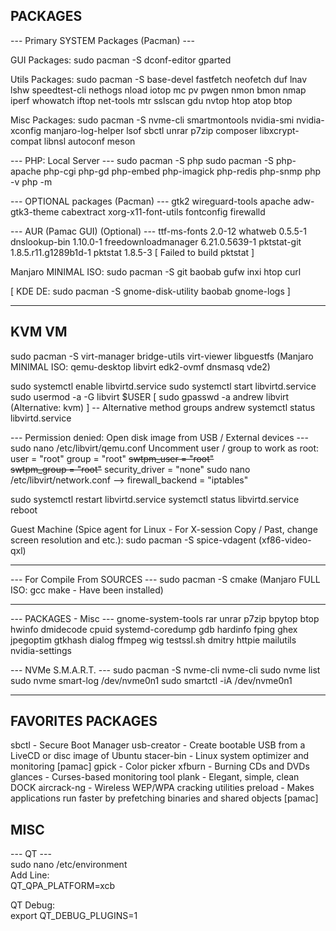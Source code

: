 ## PACKAGES

--- Primary SYSTEM Packages (Pacman) ---

GUI Packages:
sudo pacman -S dconf-editor gparted

Utils Packages:
sudo pacman -S base-devel fastfetch neofetch duf lnav lshw speedtest-cli nethogs nload iotop mc pv pwgen nmon bmon nmap iperf whowatch iftop net-tools mtr sslscan gdu nvtop htop atop btop

Misc Packages:
sudo pacman -S nvme-cli smartmontools nvidia-smi nvidia-xconfig manjaro-log-helper lsof sbctl unrar p7zip composer libxcrypt-compat libnsl autoconf meson

--- PHP: Local Server ---
sudo pacman -S php
sudo pacman -S php-apache php-cgi php-gd php-embed php-imagick php-redis php-snmp
php -v
php -m

--- OPTIONAL packages (Pacman) ---
gtk2 wireguard-tools apache adw-gtk3-theme cabextract xorg-x11-font-utils fontconfig firewalld

--- AUR (Pamac GUI) (Optional) ---
ttf-ms-fonts 			2.0-12
whatweb 				0.5.5-1
dnslookup-bin 			1.10.0-1
freedownloadmanager 	6.21.0.5639-1
pktstat-git 			1.8.5.r11.g1289b1d-1
pktstat 				1.8.5-3 [ Failed to build pktstat ]

Manjaro MINIMAL ISO:
sudo pacman -S git baobab gufw inxi htop curl

[ KDE DE: sudo pacman -S gnome-disk-utility baobab gnome-logs ]

___

## KVM VM
sudo pacman -S virt-manager bridge-utils virt-viewer libguestfs
(Manjaro MINIMAL ISO: qemu-desktop libvirt edk2-ovmf dnsmasq vde2)

sudo systemctl enable libvirtd.service
sudo systemctl start libvirtd.service
sudo usermod -a -G libvirt $USER
[ sudo gpasswd -a andrew libvirt (Alternative: kvm) ] -- Alternative method
groups andrew
systemctl status libvirtd.service

--- Permission denied: Open disk image from USB / External devices ---
sudo nano /etc/libvirt/qemu.conf
Uncomment user / group to work as root:
user = "root"
group = "root"
~~swtpm_user = "root"~~  
~~swtpm_group = "root"~~
security_driver = "none"
sudo nano /etc/libvirt/network.conf --> firewall_backend = "iptables"

sudo systemctl restart libvirtd.service
systemctl status libvirtd.service
reboot

Guest Machine (Spice agent for Linux - For X-session
Copy / Past, change screen resolution and etc.):
sudo pacman -S spice-vdagent (xf86-video-qxl)


___


--- For Compile From SOURCES ---
sudo pacman -S cmake (Manjaro FULL ISO: gcc make - Have been installed)

___

--- PACKAGES - Misc ---
gnome-system-tools rar unrar p7zip bpytop btop
hwinfo dmidecode cpuid systemd-coredump gdb hardinfo fping
ghex jpegoptim gtkhash dialog ffmpeg
wig testssl.sh dmitry httpie
mailutils
nvidia-settings

--- NVMe S.M.A.R.T. ---
sudo pacman -S nvme-cli nvme-cli
sudo nvme list
sudo nvme smart-log /dev/nvme0n1
sudo smartctl -iA /dev/nvme0n1

____

## FAVORITES PACKAGES
sbctl - Secure Boot Manager
usb-creator - Create bootable USB from a LiveCD or disc image of Ubuntu
stacer-bin - Linux system optimizer and monitoring [pamac]
gpick - Color picker
xfburn -  Burning CDs and DVDs
glances - Curses-based monitoring tool
plank - Elegant, simple, clean DOCK
aircrack-ng - Wireless WEP/WPA cracking utilities
preload - Makes applications run faster by prefetching binaries and shared objects [pamac]

## MISC
--- QT ---  
sudo nano /etc/environment  
Add Line:  
QT_QPA_PLATFORM=xcb

QT Debug:  
export QT_DEBUG_PLUGINS=1

